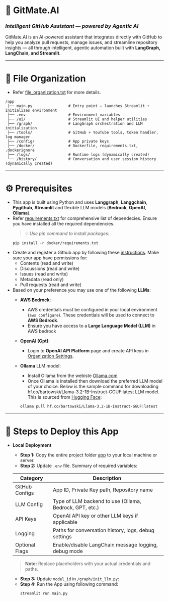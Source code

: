 # 🤖 GitMate.AI  
### *Intelligent GitHub Assistant — powered by Agentic AI*

GitMate.AI is an AI-powered assistant that integrates directly with GitHub to help you analyze pull requests, manage issues, and streamline repository insights — all through intelligent, agentic automation built with **LangGraph, LangChain, and Streamlit**.

---

 # 📁 File Organization
- Refer [file_organization.txt](./file_organization.txt) for more details.
```
/app
 ├── main.py                # Entry point – launches Streamlit + initializes environment
 ├── .env                   # Environment variables
 ├── /ui/                   # Streamlit UI and helper utilities
 ├── /graph/                # LangGraph orchestration and LLM initialization
 ├── /tools/                # GitHub + YouTube tools, token handler, log manager
 ├── /config/               # App private keys
 ├── /docker/               # Dockerfile, requirements.txt, .dockerignore
 ├── /logs/                 # Runtime logs (dynamically created)
 └── /history/              # Conversation and user session history (dynamically created)

```

---


# ⚙️ Prerequisites
- This app is built using Python and uses **Langgraph**, **Langgchain**, **Pygithub**, **Streamlit** and flexible LLM models (**Bedrock**, **OpenAI**, **Ollama**). 
- Refer [requirements.txt](./Docker/requirements.txt) for comprehensive list of dependecies. Ensure you have installed all the required dependencies.
  > 💡 *Use pip command to install packages:*
  ```
  pip install -r docker/requirements.txt
  ```
- Create and register a Github app by following these [instructions](https://docs.github.com/en/apps/creating-github-apps/registering-a-github-app/registering-a-github-app). Make sure your app have permissions for:
  - Contents (read and write)
  - Discussions (read and write)
  - Issues (read and write)
  - Metadata (read only)
  - Pull requests (read and write)
- Based on your preference you may use one of the following **LLMs**:
  - **AWS Bedrock**:
    - AWS credentials must be configured in your local environment (`aws configure`). These credentials will be used to connect to **AWS Bedrock**.
    - Ensure you have access to a **Large Language Model (LLM)** in AWS bedrock
  - **OpenAI (Gpt)**:
    - Login to **OpenAI API Platform** page and create API keys in [Organization Settings](https://platform.openai.com/settings/organization/api-keys).    
  - **Ollama** LLM model:    
    - Install Ollama from the webiste [Ollama.com](https://ollama.com/)
    - Once Ollama is installed then download the preferred LLM model of your choice. Below is the sample command for downloading hf.co/bartowski/Llama-3.2-1B-Instruct-GGUF:latest LLM model. This is sourced from [Hugging Face](https://huggingface.co/):
      
    ```
    ollama pull hf.co/bartowski/Llama-3.2-1B-Instruct-GGUF:latest    
    ```
 
---

# 🐳 Steps to Deploy this App
- **Local Deployment**
  - **Step 1:** Copy the entire project folder [app](./app) to your local machine or server.
  - **Step 2:** Update `.env` file. Summary of required variables:
    
   | Category       | Description                                                                 |
   |----------------|-----------------------------------------------------------------------------|
   | GitHub Configs | App ID, Private Key path, Repository name                                   |
   | LLM Config     | Type of LLM backend to use (Ollama, Bedrock, GPT, etc.)                     |
   | API Keys       | OpenAI API key or other LLM keys if applicable                              |
   | Logging        | Paths for conversation history, logs, debug settings                        |
   | Optional Flags | Enable/disable LangChain message logging, debug mode                        |

   > **Note:** Replace placeholders with your actual credentials and paths.
  - **Step 3:** Update `model_id` in `/graph/init_llm.py`:
  - **Step 4:** Run the App using following command:
    ```
    streamlit run main.py
    ```

